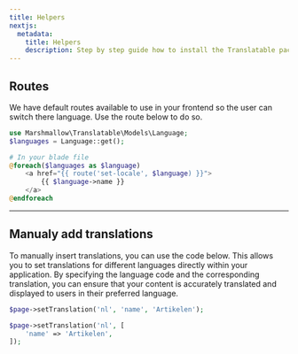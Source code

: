 ```yaml
---
title: Helpers
nextjs:
  metadata:
    title: Helpers
    description: Step by step guide how to install the Translatable package.
---
```


## Routes

We have default routes available to use in your frontend so the user can switch there language. Use the route below to do so.

```php
use Marshmallow\Translatable\Models\Language;
$languages = Language::get();

# In your blade file
@foreach($languages as $language)
	<a href="{{ route('set-locale', $language) }}">
		{{ $language->name }}
	</a>
@endforeach
```

---

## Manualy add translations

To manually insert translations, you can use the code below. This allows you to set translations for different languages directly within your application. By specifying the language code and the corresponding translation, you can ensure that your content is accurately translated and displayed to users in their preferred language.

```php
$page->setTranslation('nl', 'name', 'Artikelen');

$page->setTranslation('nl', [
	'name' => 'Artikelen',
]);
```
